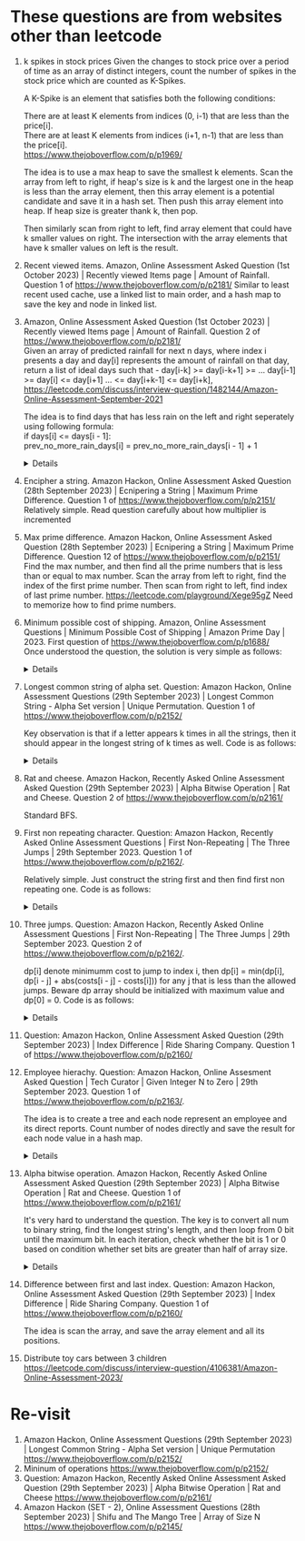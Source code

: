 # These questions are from websites other than leetcode
1. k spikes in stock prices
   Given the changes to stock price over a period of time as an array of distinct integers, count the number of spikes in the stock price which are counted as K-Spikes.  

   A K-Spike is an element that satisfies both the following conditions:  

   There are at least K elements from indices (0, i-1) that are less than the price[i].  
   There are at least K elements from indices (i+1, n-1) that are less than the price[i].  
   https://www.thejoboverflow.com/p/p1969/

   The idea is to use a max heap to save the smallest k elements. Scan the array from left to right, if heap's size is k and the largest one in the heap is less than the array element, then this array element is a potential candidate and save it in a hash set. Then push this array element into heap. If heap size is greater thank k, then pop. 

   Then similarly scan from right to left, find array element that could have k smaller values on right. The intersection with the array elements that have k smaller values on left is the result.

1. Recent viewed items. Amazon, Online Assessment Asked Question (1st October 2023) | Recently viewed Items page | Amount of Rainfall. Question 1 of https://www.thejoboverflow.com/p/p2181/
   Similar to least recent used cache, use a linked list to main order, and a hash map to save the key and node in linked list.

1. Amazon, Online Assessment Asked Question (1st October 2023) | Recently viewed Items page | Amount of Rainfall. Question 2 of https://www.thejoboverflow.com/p/p2181/  
  Given an array of predicted rainfall for next n days, where index i presents a day and day[i] represents the amount of rainfall on that day, return a list of ideal days such that -
day[i-k] >= day[i-k+1] >= ... day[i-1] >= day[i] <= day[i+1] ... <= day[i+k-1] <= day[i+k], https://leetcode.com/discuss/interview-question/1482144/Amazon-Online-Assessment-September-2021

   The idea is to find days that has less rain on the left and right seperately using following formula:  
     if days[i] <= days[i - 1]:  
         prev_no_more_rain_days[i] = prev_no_more_rain_days[i - 1] + 1  
   <details>

      ```python
      def predict_days(days, k):
          prev_no_more_rain_days = [0] * len(days)
          next_no_more_rain_days = [0] * len(days)
          for i in range(1, len(days)):
              if days[i] <= days[i - 1]:
                  prev_no_more_rain_days[i] = prev_no_more_rain_days[i - 1] + 1
          
          for j in range(len(days) - 2, -1, -1):
              if days[j] <= days[j + 1]:
                  next_no_more_rain_days[j] = next_no_more_rain_days[j + 1] + 1
                  
          result = []
          for i in range(len(prev_no_more_rain_days)):
              no_more_rain_days = min(prev_no_more_rain_days[i], next_no_more_rain_days[i])
              if no_more_rain_days >= k:
                  result.append(i + 1)
             
          return result
      ```
   </details>
1. Encipher a string. Amazon Hackon, Online Assessment Asked Question (28th September 2023) | Ecnipering a String | Maximum Prime Difference. Question 1 of https://www.thejoboverflow.com/p/p2151/
   Relatively simple. Read question carefully about how multiplier is incremented

1. Max prime difference. Amazon Hackon, Online Assessment Asked Question (28th September 2023) | Ecnipering a String | Maximum Prime Difference. Question 12 of https://www.thejoboverflow.com/p/p2151/
   Find the max number, and then find all the prime numbers that is less than or equal to max number. Scan the array from left to right, find the index of the first prime number. Then scan from right to left, find index of last prime number. https://leetcode.com/playground/Xege95gZ
   Need to memorize how to find prime numbers.
   
1. Minimum possible cost of shipping. Amazon, Online Assessment Questions | Minimum Possible Cost of Shipping | Amazon Prime Day | 2023. First question of https://www.thejoboverflow.com/p/p1688/  
   Once understood the question, the solution is very simple as follows:
   <details>
      
      ```python
      def get_min_cost_shipping(parcels, truck_capacity):
          loaded_parcels = set(parcels)
          i = 1
          while len(loaded_parcels) < truck_capacity:
              if i not in loaded_parcels:
                  loaded_parcels.add(i)
       
              i += 1
                  
          return sum(loaded_parcels)
   
      print(get_min_cost_shipping([2, 3, 6, 10, 11],9))
      ```
   </details>

1. Longest common string of alpha set. Question: Amazon Hackon, Online Assessment Questions (29th September 2023) | Longest Common String - Alpha Set version | Unique Permutation. Question 1 of https://www.thejoboverflow.com/p/p2152/
   
   Key observation is that if a letter appears k times in all the strings, then it should appear in the longest string of k times as well. Code is as follows:  
   <details>
      
      ```python
      def get_max_common_str_len(strs):
          counters = [Counter(s) for s in strs]
          result = 0
          for i in range(26):
              letter = chr(ord("a") + i)
              freq = float("inf")
              for counter in counters:
                  if counter[letter] < freq:
                      freq = counter[letter]
              result += freq
      
          return result
      
      print(get_max_common_str_len(["aba", "cbaa"]))
      ```
   </details>

1. Rat and cheese. Amazon Hackon, Recently Asked Online Assessment Asked Question (29th September 2023) | Alpha Bitwise Operation | Rat and Cheese. Question 2 of https://www.thejoboverflow.com/p/p2161/

   Standard BFS.
1. First non repeating character. Question: Amazon Hackon, Recently Asked Online Assessment Questions | First Non-Repeating | The Three Jumps | 29th September 2023. Question 1 of https://www.thejoboverflow.com/p/p2162/.

   Relatively simple. Just construct the string first and then find first non repeating one. Code is as follows: 
   <details>
      
      ```python
      def get_first_non_repeat(s):
          rearranged = []
          for i in range(0, len(s), 2):
              rearranged.append(s[i])
          
          for i in range(1, len(s), 2):
              rearranged.append(s[i])
          
          counter = Counter(rearranged)
          for ch in rearranged:
              if counter[ch] == 1:
                  return ch
       
      print(get_first_non_repeat("abcdefab"))
      ```
   </details>
   
1. Three jumps. Question: Amazon Hackon, Recently Asked Online Assessment Questions | First Non-Repeating | The Three Jumps | 29th September 2023. Question 2 of https://www.thejoboverflow.com/p/p2162/.

   dp[i] denote minimumm cost to jump to index i, then dp[i] = min(dp[i], dp[i - j] + abs(costs[i - j] - costs[i])) for any j that is less than the allowed jumps. Beware dp array should be initialized with maximum value and dp[0] = 0. Code is as follows:
   
   <details>
      
      ```python
      def get_min_cost(costs, k):
          if len(costs) <= 1:
              return 0
          
          dp = [float('inf')] * len(costs)
          dp[0] = 0
      
          for i in range(1, len(costs)):
              for j in range(1, k + 1):
                  if i >= j:
                      dp[i] = min(dp[i], dp[i - j] + abs(costs[i - j] - costs[i]))
      
          return dp[len(costs) - 1]
      
      print(get_min_cost([30, 10, 60, 10, 60], 3))
      ```
   </details>

1. Question: Amazon Hackon, Online Assessment Asked Question (29th September 2023) | Index Difference | Ride Sharing Company. Question 1 of https://www.thejoboverflow.com/p/p2160/

1. Employee hierachy. Question: Amazon Hackon, Online Assesment Asked Question | Tech Curator | Given Integer N to Zero | 29th September 2023. Question 1 of https://www.thejoboverflow.com/p/p2163/.

   The idea is to create a tree and each node represent an employee and its direct reports. Count number of nodes directly and save the result for each node value in a hash map.
   <details>

      ```python
      class TreeNode:
          def __init__(self, val):
              self.val = val
              self.reports = set()
          
      def count_reports(node, id_reports_count_map):
          if not node:
              return 0
      
          count = 1
          for report in node.reports:
              count += count_reports(report, id_reports_count_map)
      
          id_reports_count_map[node.val] = count - 1
          
          return count
      
      def create_hierachy(relations):
          root = TreeNode(1)
          employee_id_nodes_map = { root.val : root}
          for i in range(len(relations)):
              employee_id = relations[i]
              report = i + 2
              if employee_id not in employee_id_nodes_map:
                  employee_id_nodes_map[employee_id] = TreeNode(employee_id)
                  
              if report not in employee_id_nodes_map:
                  employee_id_nodes_map[report] = TreeNode(report)
                  
              employee_id_nodes_map[employee_id].reports.add(employee_id_nodes_map[report])
          
          id_reports_count_map = {}
          count_reports(root, id_reports_count_map)
      
          return [id_reports_count_map[id] for id in range(1, len(id_reports_count_map) + 1)]
      
      print(create_hierachy([1, 1, 3, 3]))      
      ```
   </details>

1. Alpha bitwise operation. Amazon Hackon, Recently Asked Online Assessment Asked Question (29th September 2023) | Alpha Bitwise Operation | Rat and Cheese. Question 1 of         https://www.thejoboverflow.com/p/p2161/  

   It's very hard to understand the question. The key is to convert all num to binary string, find the longest string's length, and then loop from 0 bit until the maximum bit. In each iteration, check whether the bit is 1 or 0 based on condition whether set bits are greater than half of array size.  

   <details>
      
      ```python
      def apply_alpha_bitwise(nums):
          binary_nums = [bin(n) for n in nums]
          max_len = 0
          for i, binary_num in enumerate(binary_nums):
              max_len = max(max_len, len(binary_num))
          
          result = deque()
          for i in range(max_len - 1, -1, -1):
              ones = 0
              for j, binary_num in enumerate(binary_nums):
                  ones += (i < len(binary_num) and binary_num[i] == "1")
                  
              result.appendleft(str(int(ones > len(nums) / 2)))
          return int("".join(result), 2)
      
      print(apply_alpha_bitwise([3, 4, 6, 7, 2]))      
      ```
   </details>

1. Difference between first and last index. Question: Amazon Hackon, Online Assessment Asked Question (29th September 2023) | Index Difference | Ride Sharing Company. Question 1 of https://www.thejoboverflow.com/p/p2160/  

   The idea is scan the array, and save the array element and all its positions.
   
1. Distribute toy cars between 3 children
   https://leetcode.com/discuss/interview-question/4106381/Amazon-Online-Assessment-2023/

# Re-visit
1. Amazon Hackon, Online Assessment Questions (29th September 2023) | Longest Common String - Alpha Set version | Unique Permutation https://www.thejoboverflow.com/p/p2152/
2. Mininum of operations https://www.thejoboverflow.com/p/p2152/
3. Question: Amazon Hackon, Recently Asked Online Assessment Asked Question (29th September 2023) | Alpha Bitwise Operation | Rat and Cheese https://www.thejoboverflow.com/p/p2161/
4.  Amazon Hackon (SET - 2), Online Assessment Questions (28th September 2023) | Shifu and The Mango Tree | Array of Size N https://www.thejoboverflow.com/p/p2145/

